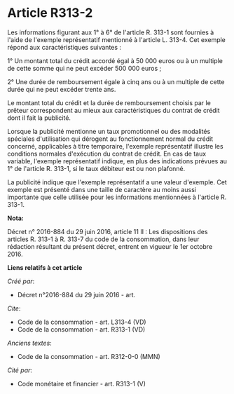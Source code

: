 # Article R313-2

Les informations figurant aux 1° à 6° de l'article R. 313-1 sont fournies à l'aide de l'exemple représentatif mentionné à
l'article L. 313-4. Cet exemple répond aux caractéristiques suivantes : 

1° Un montant total du crédit accordé égal à 50 000 euros ou à un multiple de cette somme qui ne peut excéder 500 000
euros ; 

2° Une durée de remboursement égale à cinq ans ou à un multiple de cette durée qui ne peut excéder trente ans. 

Le montant total du crédit et la durée de remboursement choisis par le prêteur correspondent au mieux aux caractéristiques du
contrat de crédit dont il fait la publicité. 

Lorsque la publicité mentionne un taux promotionnel ou des modalités spéciales d'utilisation qui dérogent au fonctionnement
normal du crédit concerné, applicables à titre temporaire, l'exemple représentatif illustre les conditions normales
d'exécution du contrat de crédit. En cas de taux variable, l'exemple représentatif indique, en plus des indications prévues
au 1° de l'article R. 313-1, si le taux débiteur est ou non plafonné. 

La publicité indique que l'exemple représentatif a une valeur d'exemple. Cet exemple est présenté dans une taille de
caractère au moins aussi importante que celle utilisée pour les informations mentionnées à l'article R. 313-1.

**Nota:**

Décret n° 2016-884 du 29 juin 2016, article 11 II : Les dispositions des articles R. 313-1 à R. 313-7 du code de la
consommation, dans leur rédaction résultant du présent décret, entrent en vigueur le 1er octobre 2016.

**Liens relatifs à cet article**

_Créé par_:

  - Décret n°2016-884 du 29 juin 2016 - art.

_Cite_:

  - Code de la consommation - art. L313-4 (VD)
  - Code de la consommation - art. R313-1 (VD)

_Anciens textes_:

  - Code de la consommation - art. R312-0-0 (MMN)

_Cité par_:

  - Code monétaire et financier - art. R313-1 (V)
